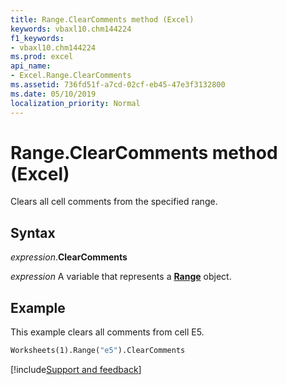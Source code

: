 ```yaml
---
title: Range.ClearComments method (Excel)
keywords: vbaxl10.chm144224
f1_keywords:
- vbaxl10.chm144224
ms.prod: excel
api_name:
- Excel.Range.ClearComments
ms.assetid: 736fd51f-a7cd-02cf-eb45-47e3f3132800
ms.date: 05/10/2019
localization_priority: Normal
---
```



# Range.ClearComments method (Excel)

Clears all cell comments from the specified range.


## Syntax

_expression_.**ClearComments**

_expression_ A variable that represents a **[Range](excel.range(object).md)** object.


## Example

This example clears all comments from cell E5.

```vb
Worksheets(1).Range("e5").ClearComments
```




[!include[Support and feedback](~/includes/feedback-boilerplate.md)]